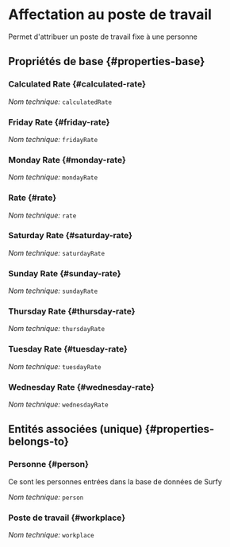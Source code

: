 # Affectation au poste de travail
<!--- THIS FILE IS GENERATED PLEASE DO NOT EDIT IT DIRECTLY --->

Permet d'attribuer un poste de travail fixe à une personne

<OH code="workplaceAffectation"/>






## Propriétés de base {#properties-base}
    
### Calculated Rate {#calculated-rate}



*Nom technique:* ```calculatedRate```
<PH code="workplaceAffectation:calculatedRate"/>

### Friday Rate {#friday-rate}



*Nom technique:* ```fridayRate```
<PH code="workplaceAffectation:fridayRate"/>

### Monday Rate {#monday-rate}



*Nom technique:* ```mondayRate```
<PH code="workplaceAffectation:mondayRate"/>

### Rate {#rate}



*Nom technique:* ```rate```
<PH code="workplaceAffectation:rate"/>

### Saturday Rate {#saturday-rate}



*Nom technique:* ```saturdayRate```
<PH code="workplaceAffectation:saturdayRate"/>

### Sunday Rate {#sunday-rate}



*Nom technique:* ```sundayRate```
<PH code="workplaceAffectation:sundayRate"/>

### Thursday Rate {#thursday-rate}



*Nom technique:* ```thursdayRate```
<PH code="workplaceAffectation:thursdayRate"/>

### Tuesday Rate {#tuesday-rate}



*Nom technique:* ```tuesdayRate```
<PH code="workplaceAffectation:tuesdayRate"/>

### Wednesday Rate {#wednesday-rate}



*Nom technique:* ```wednesdayRate```
<PH code="workplaceAffectation:wednesdayRate"/>

    

## Entités associées (unique) {#properties-belongs-to}

### Personne {#person}

Ce sont les personnes entrées dans la base de données de Surfy

*Nom technique:* ```person```
<PH code="workplaceAffectation:person"/>

### Poste de travail {#workplace}



*Nom technique:* ```workplace```
<PH code="workplaceAffectation:workplace"/>





